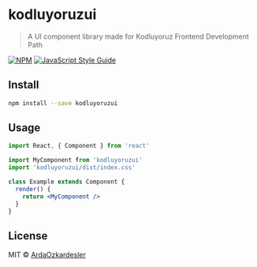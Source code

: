 # kodluyoruzui

> A UI component library made for Kodluyoruz Frontend Development Path

[![NPM](https://img.shields.io/npm/v/kodluyoruzui.svg)](https://www.npmjs.com/package/kodluyoruzui) [![JavaScript Style Guide](https://img.shields.io/badge/code_style-standard-brightgreen.svg)](https://standardjs.com)

## Install

```bash
npm install --save kodluyoruzui
```

## Usage

```jsx
import React, { Component } from 'react'

import MyComponent from 'kodluyoruzui'
import 'kodluyoruzui/dist/index.css'

class Example extends Component {
  render() {
    return <MyComponent />
  }
}
```

## License

MIT © [ArdaOzkardesler](https://github.com/ArdaOzkardesler)
